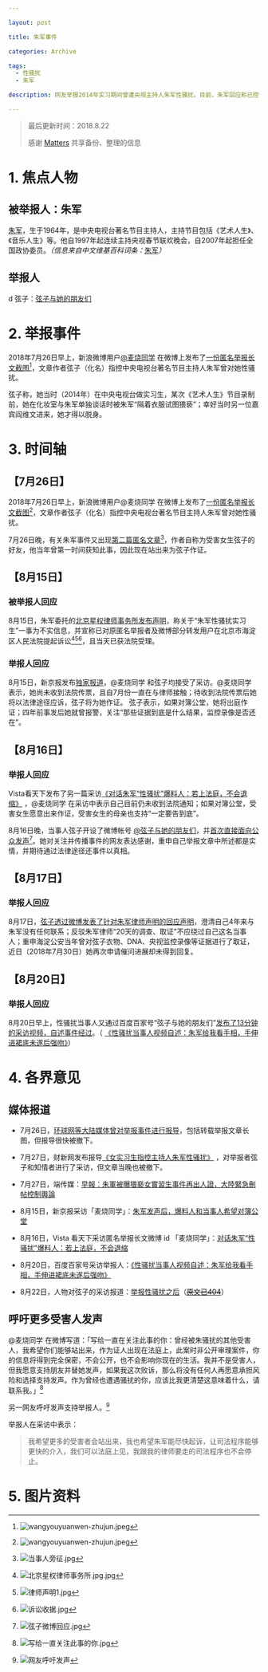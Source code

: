 ```yaml
---

layout: post

title: 朱军事件

categories: Archive

tags:
  - 性骚扰
  - 朱军

description: 网友举报2014年实习期间曾遭央视主持人朱军性骚扰。目前，朱军回应称已控诉匿名举报者和微博实名转发者。

---
```


> 最后更新时间：2018.8.22
>
> 感谢 [Matters](https://matters.news/forum/?post=1405cfb1-566b-441c-a3ea-62bb7d563726) 共享备份、整理的信息

# 1. 焦点人物

## 被举报人：朱军

[朱军](https://zh.wikipedia.org/wiki/%E6%9C%B1%E5%86%9B)，生于1964年，是中央电视台著名节目主持人，主持节目包括《艺术人生》、《音乐人生》等。他自1997年起连续主持央视春节联欢晚会，自2007年起担任全国政协委员。*（信息来自中文维基百科词条：*[朱军](https://zh.wikipedia.org/wiki/%E6%9C%B1%E5%86%9B)*）*

## 举报人
d
弦子：[弦子与她的朋友们](https://weibo.com/u/6640656158)

# 2. 举报事件

2018年7月26日早上，新浪微博用户[@麦烧同学](https://weibo.com/maishao) 在微博上发布了[一份匿名举报长文截图](https://matters.news/forum/?post=8374db4d-6ca4-4982-b922-2092429e39a1)[^1]，文章作者弦子（化名）指控中央电视台著名节目主持人朱军曾对她性骚扰。

弦子称，她当时（2014年）在中央电视台做实习生，某次《艺术人生》节目录制前，她在化妆室与朱军单独谈话时被朱军“隔着衣服试图猥亵”；幸好当时另一位嘉宾阎维文进来，她才得以脱身。

# 3. 时间轴

## 【7月26日】

2018年7月26日早上，新浪微博用户@麦烧同学 在微博上发布了[一份匿名举报长文截图](https://matters.news/forum/?post=8374db4d-6ca4-4982-b922-2092429e39a1)[^1]，文章作者弦子（化名）指控中央电视台著名节目主持人朱军曾对她性骚扰。

7月26日晚，有关朱军事件又出现[第二篇匿名文章](https://matters.news/forum/?post=32b310ca-90d5-4d69-941d-cc5d9a46e0ce)[^2]，作者自称为受害女生弦子的好友，他当年曾第一时间获知此事，因此现在站出来为弦子作证。

## 【8月15日】

### 被举报人回应

8月15日，朱军委托的[北京星权律师事务所发布声明](https://matters.news/forum/?post=f3b33434-6cea-4020-8d19-ef064f34dd1d)，称关于“朱军性骚扰实习生”一事为不实信息，并宣称已对原匿名举报者及微博部分转发用户在北京市海淀区人民法院提起诉讼[^3][^4][^5]，且当天已获法院受理。

### 举报人回应

8月15日，新京报发布[独家报道](https://matters.news/forum/?post=3285e6c0-16d6-4d54-8651-b1d43bc89755)，@麦烧同学 和弦子均接受了采访。@麦烧同学 表示，她尚未收到法院传票，且自7月份一直在与律师接触；待收到法院传票后她将以法律途径应诉，弦子将为她作证。 弦子表示，如果对簿公堂，她将出庭作证；四年前事发后她就曾报警，关注“那些证据到底是什么结果，监控录像是否还在”。

## 【8月16日】

### 举报人回应

Vista看天下发布了另一篇采访[《对话朱军“性骚扰”爆料人：若上法庭，不会退缩》](https://matters.news/forum/?post=82da347c-25ba-4722-965a-38eb7bc8d780) ，@麦烧同学 在采访中表示自己目前仍未收到法院通知；如果对簿公堂，受害女生愿意出来作证，受害女生的母亲也支持“一定要告到底”。

8月16日晚，当事人弦子开设了微博帐号 [@弦子与她的朋友们](https://www.weibo.com/u/6640656158?profile_ftype=1&is_all=1#_0)，并[首次直接面向公众发声](https://matters.news/forum/?post=9fde50c8-7305-4c22-b28b-70e5ef355e1c)[^6]。她对关注并传播事件的网友表达感谢，重申自己举报文章中所述都是实情，并期待通过法律途径还事件以真相。

## 【8月17日】

### 举报人回应

8月17日，[弦子透过微博发表了针对朱军律师声明的回应声明](https://matters.news/forum/?post=71c1a95b-32d7-46a9-bd1a-69fd54e8c8ad)，澄清自己4年来与朱军没有任何联系；反驳朱军律师“20天的调查、取证”不应绕过自己这名当事人；重申海淀公安当年曾对弦子衣物、DNA、央视监控录像等证据进行了取证，近日（2018年7月30日）她再次申请催问进展却未得到回复。 

## 【8月20日】

### 举报人回应

8月20日早上，性骚扰当事人又通过百度百家号“弦子与她的朋友们”[发布了13分钟的采访视频，自述事件经过](https://matters.news/forum/?post=9fa9dce1-2466-4720-8eb7-72380099211b)。（ [《性骚扰当事人视频自述：朱军给我看手相，手伸进裙底未遂后强吻》](https://mbd.baidu.com/newspage/data/landingshare?pageType=1&isBdboxFrom=1&context=%7B%22nid%22%3A%22news_9231794394569037957%22%2C%22sourceFrom%22%3A%22bjh%22%7D)）

# 4. 各界意见

## 媒体报道

* 7月26日，[环球网等大陆媒体曾对举报事件进行报导](https://matters.news/forum/?post=31cdddd9-8b23-4270-9ea8-324b515b1844)，包括转载举报文章长图，但报导很快被撤下。

* 7月27日，财新网发布报导[《女实习生指控主持人朱军性骚扰》](https://matters.news/forum/?post=780689af-9e7a-4cb4-9039-dbe21b9785ae) ，对举报者弦子和知情者进行了采访，但文章当晚也被撤下。

* 7月27日，端传媒：[早報：朱軍被曝猥褻女實習生事件再出人證，大陸緊急刪帖控制輿論](https://theinitium.com/article/20180727-morning-brief/)

* 8月15日，新京报采访「麦烧同学」：[朱军发声后，爆料人和当事人希望对簿公堂](https://matters.news/forum/?post=3285e6c0-16d6-4d54-8651-b1d43bc89755)

* 8月16日，Vista 看天下采访匿名举报长文微博 id 「麦烧同学」：[对话朱军“性骚扰”爆料人：若上法庭，不会退缩](https://v20.tp.wkread.com/index.php/WeiXin/Share/zkShare/thinktank_id/602/type/133/)

* 8月20日，百度百家号采访举报人：[《性骚扰当事人视频自述：朱军给我看手相，手伸进裙底未遂后强吻》](https://mbd.baidu.com/newspage/data/landingshare?pageType=1&isBdboxFrom=1&context=%7B%22nid%22%3A%22news_9231794394569037957%22%2C%22sourceFrom%22%3A%22bjh%22%7D)

- 8月22日，人物对弦子的采访报道：[举报性骚扰之后](https://no404more.github.io/Terminus/archive/2018/08/22/xianzi-jubao-xingsaorao.html)（~~[原文已404](https://mp.weixin.qq.com/s?src=11&timestamp=1534918862&ver=1075&signature=pB1Sl7b-as-HlxcFDHZ1esQI-G9l5zotiGuDX1ff*mZ9VElr7bTG9lJizexHlHwtFa9s2CB6bUG0fz1VUdeJMy2yTMesXcGMZxVWBUeLh1t5jkcaKkvo31xHhf*vJzAU&new=1)~~）

## 呼吁更多受害人发声

@麦烧同学 在微博写道：「写给一直在关注此事的你：曾经被朱骚扰的其他受害人，我希望你们能够站出来，作为证人出现在法庭上，此案时非公开审理案件，你的信息将得到完全保密，不会公开，也不会影响你现在的生活。我并不是受害人，但我愿意支持朋友并替她发声，如果我这次败诉，那么将没有任何人再愿意承担风险和选择支持发声。作为曾经也遭遇骚扰的你，应该比我更清楚这意味着什么，请联系我。」[^7]

另一网友呼吁发声支持举报人。[^8]

举报人在采访中表示：

> 我希望更多的受害者会站出来，我也希望朱军能尽快起诉，让司法程序能够更快的介入，我们可以法庭上见，我跟我的律师要走的司法程序也不会停止。


# 5. 图片资料

[^1]:![wangyouyuanwen-zhujun.jpeg](https://i.loli.net/2018/08/17/5b76be0e55c14.jpeg)

[^2]:![当事人旁征.jpg](https://i.loli.net/2018/08/17/5b76be0fcfc96.jpg)

[^3]:![北京星权律师事务所.jpg.jpg](https://i.loli.net/2018/08/17/5b76c8bd7330d.jpg)
[^4]:![律师声明1.jpg](https://i.loli.net/2018/08/17/5b76c6069308f.jpg)
[^5]:![诉讼收据.jpg](https://i.loli.net/2018/08/17/5b76c605b9a0c.jpg)

[^6]:![弦子微博回应.jpg](https://i.loli.net/2018/08/17/5b76c8be262be.jpg)

[^7]:![写给一直关注此事的你.jpg](https://i.loli.net/2018/08/17/5b76c8bdd8bdc.jpg)

[^8]:![网友呼吁发声](https://i.imgur.com/vK39aKV.jpg)
